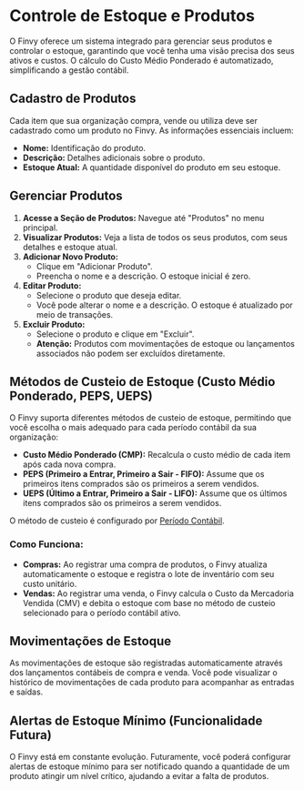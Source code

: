 # Controle de Estoque e Produtos

O Finvy oferece um sistema integrado para gerenciar seus produtos e controlar o estoque, garantindo que você tenha uma visão precisa dos seus ativos e custos. O cálculo do Custo Médio Ponderado é automatizado, simplificando a gestão contábil.

## Cadastro de Produtos

Cada item que sua organização compra, vende ou utiliza deve ser cadastrado como um produto no Finvy. As informações essenciais incluem:

*   **Nome:** Identificação do produto.
*   **Descrição:** Detalhes adicionais sobre o produto.
*   **Estoque Atual:** A quantidade disponível do produto em seu estoque.

## Gerenciar Produtos

1.  **Acesse a Seção de Produtos:** Navegue até "Produtos" no menu principal.
2.  **Visualizar Produtos:** Veja a lista de todos os seus produtos, com seus detalhes e estoque atual.
3.  **Adicionar Novo Produto:**
    *   Clique em "Adicionar Produto".
    *   Preencha o nome e a descrição. O estoque inicial é zero.
4.  **Editar Produto:**
    *   Selecione o produto que deseja editar.
    *   Você pode alterar o nome e a descrição. O estoque é atualizado por meio de transações.
5.  **Excluir Produto:**
    *   Selecione o produto e clique em "Excluir".
    *   **Atenção:** Produtos com movimentações de estoque ou lançamentos associados não podem ser excluídos diretamente.

## Métodos de Custeio de Estoque (Custo Médio Ponderado, PEPS, UEPS)

O Finvy suporta diferentes métodos de custeio de estoque, permitindo que você escolha o mais adequado para cada período contábil da sua organização:

*   **Custo Médio Ponderado (CMP):** Recalcula o custo médio de cada item após cada nova compra.
*   **PEPS (Primeiro a Entrar, Primeiro a Sair - FIFO):** Assume que os primeiros itens comprados são os primeiros a serem vendidos.
*   **UEPS (Último a Entrar, Primeiro a Sair - LIFO):** Assume que os últimos itens comprados são os primeiros a serem vendidos.

O método de custeio é configurado por [Período Contábil](./accounting-periods.md).

### Como Funciona:

*   **Compras:** Ao registrar uma compra de produtos, o Finvy atualiza automaticamente o estoque e registra o lote de inventário com seu custo unitário.
*   **Vendas:** Ao registrar uma venda, o Finvy calcula o Custo da Mercadoria Vendida (CMV) e debita o estoque com base no método de custeio selecionado para o período contábil ativo.

## Movimentações de Estoque

As movimentações de estoque são registradas automaticamente através dos lançamentos contábeis de compra e venda. Você pode visualizar o histórico de movimentações de cada produto para acompanhar as entradas e saídas.

## Alertas de Estoque Mínimo (Funcionalidade Futura)

O Finvy está em constante evolução. Futuramente, você poderá configurar alertas de estoque mínimo para ser notificado quando a quantidade de um produto atingir um nível crítico, ajudando a evitar a falta de produtos.
